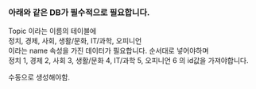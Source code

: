 ### 아래와 같은 DB가 필수적으로 필요합니다.
Topic 이라는 이름의 테이블에<br>
정치, 경제, 사회, 생활/문화, IT/과학, 오피니언<br>
이라는 name 속성을 가진 데이터가 필요합니다. 순서대로 넣어야하며<br>
정치 1, 경제 2, 사회 3, 생활/문화 4, IT/과학 5, 오피니언 6 의 id값을 가져야합니다.

수동으로 생성해야함.
